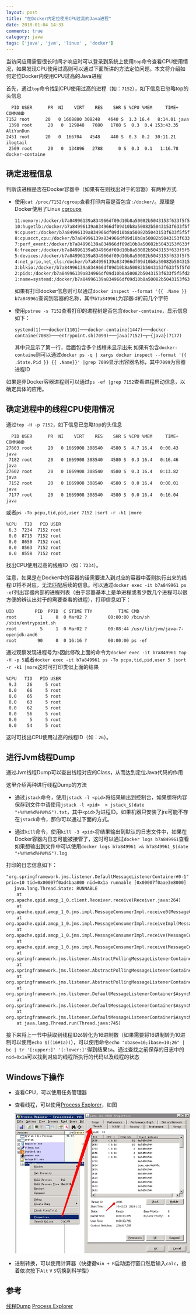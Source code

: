 ```yaml
---
layout: post
title: "在Docker内定位使用CPU过高的Java进程"
date: 2018-01-04 14:33
comments: true
category: java
tags: ['java', 'jvm', 'linux' , 'docker']
---
```


当访问应用需要很长时间才响应时可以登录到系统上使用`top`命令查看CPU使用情况，如果发现CPU使用过高则可以通过下面所讲的方法定位问题。本文将介绍如何定位Docker内使用CPU过高的Java进程

首先，通过`top`命令找到CPU使用过高的进程（如：`7152`），如下信息已忽略top的头信息

```
  PID USER      PR  NI    VIRT    RES    SHR S %CPU %MEM     TIME+ COMMAND                                                                                                                     7152 root      20   0 1668880 308248   4640 S  1.3 16.4   8:14.01 java
 1390 root      20   0  129848   7080   1708 S  0.3  0.4 153:43.35 AliYunDun                                                                                                                    2451 root      20   0  166704   4548    440 S  0.3  0.2  30:11.21 ilogtail
 2509 root      20   0  134896   2788      0 S  0.3  0.1   1:16.78 docker-containe
```


## 确定进程信息

判断该进程是否在Docker容器中（如果有在则找出对于的容器）有两种方式

- 使用`cat /proc/7152/cgroup`查看打印内容是否包含`:/docker/`。原理是Docker使用了Linux [cgroups](https://zh.wikipedia.org/wiki/Cgroups)
    
    ```
    11:memory:/docker/b7a84996139a834966df09d10b8a50082b5043153f633f5f5fd2638de0ebc206
    10:hugetlb:/docker/b7a84996139a834966df09d10b8a50082b5043153f633f5f5fd2638de0ebc206
    9:cpuset:/docker/b7a84996139a834966df09d10b8a50082b5043153f633f5f5fd2638de0ebc206
    8:cpuacct,cpu:/docker/b7a84996139a834966df09d10b8a50082b5043153f633f5f5fd2638de0ebc206
    7:perf_event:/docker/b7a84996139a834966df09d10b8a50082b5043153f633f5f5fd2638de0ebc206
    6:freezer:/docker/b7a84996139a834966df09d10b8a50082b5043153f633f5f5fd2638de0ebc206
    5:devices:/docker/b7a84996139a834966df09d10b8a50082b5043153f633f5f5fd2638de0ebc206
    4:net_prio,net_cls:/docker/b7a84996139a834966df09d10b8a50082b5043153f633f5f5fd2638de0ebc206
    3:blkio:/docker/b7a84996139a834966df09d10b8a50082b5043153f633f5f5fd2638de0ebc206
    2:pids:/docker/b7a84996139a834966df09d10b8a50082b5043153f633f5f5fd2638de0ebc206
    1:name=systemd:/docker/b7a84996139a834966df09d10b8a50082b5043153f633f5f5fd2638de0ebc206
    ```
    如果有打印docker信息则可以通过`docker inspect --format '{{ .Name }} b7a849961`查询到容器的名称，其中`b7a849961`为容器id的前几个字符

- 使用`pstree -s 7152`查看打印的进程树是否包含`docker-containe`，显示信息如下：

    ```
    systemd(1)───docker(1101)───docker-containe(1447)───docker-containe(7088)───entrypoint.sh(7099)───java(7152)─┬─{java}(7177)
    ```
    其中只显示了第一行，后面包含多个线程未显示出来
    如果有包含`docker-containe`则可以通过`docker ps -q | xargs docker inspect --format '{{ .State.Pid }} {{ .Name}}' |grep 7099`显示出容器名称，其中`7099`为容器进程ID

如果是非Docker容器进程则可以通过`ps -ef |grep 7152`查看进程启动信息，以确定具体的应用。

## 确定进程中的线程CPU使用情况

通过`top -H -p 7152`，如下信息已忽略top的头信息

```
  PID USER      PR  NI    VIRT    RES    SHR S %CPU %MEM     TIME+ COMMAND
27603 root      20   0 1669908 308540   4580 S  4.7 16.4   0:00.43 java
 7182 root      20   0 1669908 308540   4580 S  0.3 16.4   0:16.46 java
27602 root      20   0 1669908 308540   4580 S  0.3 16.4   0:13.82 java
 7152 root      20   0 1669908 308540   4580 S  0.0 16.4   0:00.01 java
 7177 root      20   0 1669908 308540   4580 S  0.0 16.4   0:16.04 java
```

或者`ps -To pcpu,tid,pid,user 7152 |sort -r -k1 |more`

```
%CPU   TID   PID USER
 6.3  7234  7152 root
 0.0  8715  7152 root
 0.0  8650  7152 root
 0.0  8563  7152 root
 0.0  8558  7152 root
```

找出CPU使用过高的线程ID（如：`7234`）。

注意，如果是在Docker中的容器的话需要进入到对应的容器中否则执行出来的线程ID将不对应，无法匹配后续的信息。可以通过`docker exec -it b7a849961 ps -ef`列出容器内部的进程列表（由于容器基本上是单进程或者少数几个进程可以很方便的辨认出对于的需要查看的进程），打印信息如下：

```
UID        PID  PPID  C STIME TTY          TIME CMD
root         1     0  0 Mar02 ?        00:00:00 /bin/sh /sbin/entrypoint.sh
root         5     1  0 Mar02 ?        00:08:44 /usr/lib/jvm/java-7-openjdk-amd6
root        90     0  0 16:16 ?        00:00:00 ps -ef
```

通过观察发现进程号为`5`因此修改上面的命令为`docker exec -it b7a849961 top -H -p 5`或者`docker exec -it b7a849961 ps -To pcpu,tid,pid,user 5 |sort -r -k1 |more`这时可打印类似上面的结果

```
%CPU   TID   PID USER
 9.3    26     5 root
 0.0    66     5 root
 0.0    65     5 root
 0.0    63     5 root
 0.0    62     5 root
 0.0    56     5 root
 0.0     5     5 root
 0.0    54     5 root
```

这时可找出CPU使用过高的线程ID（如：`26`）。

## 进行Jvm线程Dump

通过Jvm线程Dump可以查出线程对应的Class，从而达到定位Java代码的作用

这里介绍两种进行线程Dump的方法

- 通过`jstack`命令，使用`jstack -l <pid>`将结果输出到控制台，如果想将内容保存到文件中请使用`jstack -l <pid>  > jstack_$(date "+%Y%m%d%H%M%S").txt`，其中`<pid>`为进程ID。如果机器只安装了jre可能不存在`jstack`命令，那你可以通过下面的方式。
    
- 通过`kill`命令，使用`kill -3 <pid>`将结果输出到默认的日志文件中，如果在Docker容器内日志可能被接管了，这时可以通过`docker logs b7a849961`查看如果想输出到文件中可以使用`docker logs b7a849961 >& b7a849961_$(date "+%Y%m%d%H%M%S").log`

打印的日志信息如下：

```
"org.springframework.jms.listener.DefaultMessageListenerContainer#0-1" prio=10 tid=0x00007f0ad4baa800 nid=0x1a runnable [0x00007f0aae3e8000]
   java.lang.Thread.State: RUNNABLE
	at org.apache.qpid.amqp_1_0.client.Receiver.receive(Receiver.java:264)
	at org.apache.qpid.amqp_1_0.jms.impl.MessageConsumerImpl.receive0(MessageConsumerImpl.java:306)
	at org.apache.qpid.amqp_1_0.jms.impl.MessageConsumerImpl.receiveImpl(MessageConsumerImpl.java:275)
	at org.apache.qpid.amqp_1_0.jms.impl.MessageConsumerImpl.receive(MessageConsumerImpl.java:258)
	at org.apache.qpid.amqp_1_0.jms.impl.MessageConsumerImpl.receive(MessageConsumerImpl.java:58)
	at org.springframework.jms.listener.AbstractPollingMessageListenerContainer.receiveMessage(AbstractPollingMessageListenerContainer.java:413)
	at org.springframework.jms.listener.AbstractPollingMessageListenerContainer.doReceiveAndExecute(AbstractPollingMessageListenerContainer.java:293)
	at org.springframework.jms.listener.AbstractPollingMessageListenerContainer.receiveAndExecute(AbstractPollingMessageListenerContainer.java:246)
	at org.springframework.jms.listener.DefaultMessageListenerContainer$AsyncMessageListenerInvoker.invokeListener(DefaultMessageListenerContainer.java:1142)
	at org.springframework.jms.listener.DefaultMessageListenerContainer$AsyncMessageListenerInvoker.executeOngoingLoop(DefaultMessageListenerContainer.java:1134)
	at org.springframework.jms.listener.DefaultMessageListenerContainer$AsyncMessageListenerInvoker.run(DefaultMessageListenerContainer.java:1031)
	at java.lang.Thread.run(Thread.java:745)
```

接下来将上一节中获取到线程ID`26`转化为16进制数（如果需要将16进制转为10进制可以使用`echo $((16#1a))`），可以使用命令`echo "obase=16;ibase=10;26" | bc | tr '[:upper:]' '[:lower:]'`得到结果`1a`。通过查找之前保存的日志中的`nid=0x1a`可以找到对应的线程所执行的代码以及线程的状态

## Windows下操作

- 查看CPU，可以使用任务管理器
- 查看线程，可以使用[Process Explorer](https://docs.microsoft.com/zh-cn/sysinternals/downloads/process-explorer)，如图
    
    <img src="/images/post/2018/2018-01-04-process-explorer.png" alt="显示线程信息">
    
- 进制转换，可以使用计算器（快捷键`Win + R`启动运行窗口然后输入`calc`，接着依次按下`Alt` `V` `S`切换到科学型）

## 参考
[线程Dump](https://my.oschina.net/dabird/blog/691692)
[Process Explorer](https://docs.microsoft.com/zh-cn/sysinternals/downloads/process-explorer)


